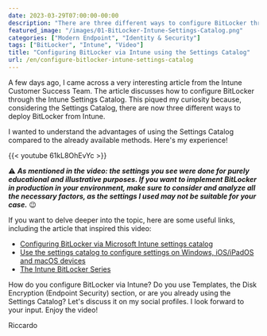 ```yaml
---
date: 2023-03-29T07:00:00-00:00
description: "There are three different ways to configure BitLocker through Intune: today, we explore how to do it using the Intune Settings Catalog."
featured_image: "/images/01-BitLocker-Intune-Settings-Catalog.png"
categories: ["Modern Endpoint", "Identity & Security"]
tags: ["BitLocker", "Intune", "Video"]
title: "Configuring BitLocker via Intune using the Settings Catalog"
url: /en/configure-bitlocker-intune-settings-catalog
---
```

A few days ago, I came across a very interesting article from the Intune Customer Success Team. The article discusses how to configure BitLocker through the Intune Settings Catalog. This piqued my curiosity because, considering the Settings Catalog, there are now three different ways to deploy BitLocker from Intune.

I wanted to understand the advantages of using the Settings Catalog compared to the already available methods. Here's my experience!

{{< youtube 61kL8OhEvYc >}}

⚠️ ***As mentioned in the video: the settings you see were done for purely educational and illustrative purposes. If you want to implement BitLocker in production in your environment, make sure to consider and analyze all the necessary factors, as the settings I used may not be suitable for your case.*** 😉

If you want to delve deeper into the topic, here are some useful links, including the article that inspired this video:
- [Configuring BitLocker via Microsoft Intune settings catalog](https://techcommunity.microsoft.com/t5/intune-customer-success/configuring-bitlocker-via-microsoft-intune-settings-catalog/ba-p/3770382)
- [Use the settings catalog to configure settings on Windows, iOS/iPadOS and macOS devices](https://learn.microsoft.com/en-us/mem/intune/configuration/settings-catalog)
- [The Intune BitLocker Series](https://techcommunity.microsoft.com/t5/intune-customer-success/bg-p/IntuneCustomerSuccess/label-name/BitLocker%20Series)

How do you configure BitLocker via Intune? Do you use Templates, the Disk Encryption (Endpoint Security) section, or are you already using the Settings Catalog? Let's discuss it on my social profiles. I look forward to your input. Enjoy the video!

Riccardo